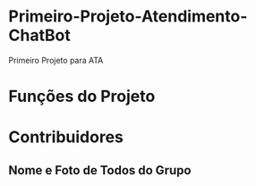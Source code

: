 # Primeiro-Projeto-Atendimento-ChatBot
Primeiro Projeto para ATA

# Funções do Projeto

# Contribuidores
## Nome e Foto de Todos do Grupo
